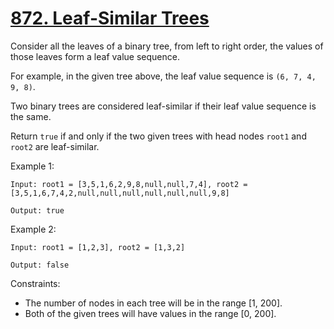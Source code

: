 # [872. Leaf-Similar Trees](https://leetcode.com/problems/leaf-similar-trees/description/)

Consider all the leaves of a binary tree, from left to right order, the values of those leaves form a leaf value sequence.



For example, in the given tree above, the leaf value sequence is `(6, 7, 4, 9, 8)`.

Two binary trees are considered leaf-similar if their leaf value sequence is the same.

Return `true` if and only if the two given trees with head nodes `root1` and `root2` are leaf-similar.

 

Example 1:

    Input: root1 = [3,5,1,6,2,9,8,null,null,7,4], root2 = [3,5,1,6,7,4,2,null,null,null,null,null,null,9,8]

    Output: true

Example 2:

    Input: root1 = [1,2,3], root2 = [1,3,2]

    Output: false
 

Constraints:

* The number of nodes in each tree will be in the range [1, 200].
* Both of the given trees will have values in the range [0, 200].